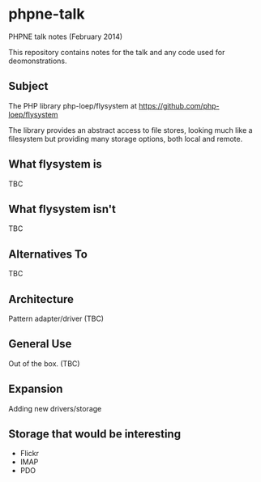 phpne-talk
==========

PHPNE talk notes (February 2014)

This repository contains notes for the talk and any code used for deomonstrations.

Subject
-------

The PHP library php-loep/flysystem at https://github.com/php-loep/flysystem

The library provides an abstract access to file stores, looking much like a
filesystem but providing many storage options, both local and remote.

What flysystem is
-----------------

TBC

What flysystem isn't
--------------------

TBC

Alternatives To
---------------

TBC

Architecture
------------

Pattern adapter/driver (TBC)

General Use
-----------

Out of the box. (TBC)

Expansion
---------

Adding new drivers/storage

Storage that would be interesting
---------------------------------

* Flickr
* IMAP
* PDO

